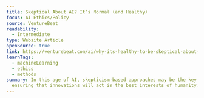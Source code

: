 ```yaml
---
title: Skeptical About AI? It’s Normal (and Healthy)
focus: AI Ethics/Policy
source: VentureBeat
readability:
  - Intermediate
type: Website Article
openSource: true
link: https://venturebeat.com/ai/why-its-healthy-to-be-skeptical-about-ai/
learnTags:
  - machineLearning
  - ethics
  - methods
summary: In this age of AI, skepticism-based approaches may be the key to
  ensuring that innovations will act in the best interests of humanity.
---
```

